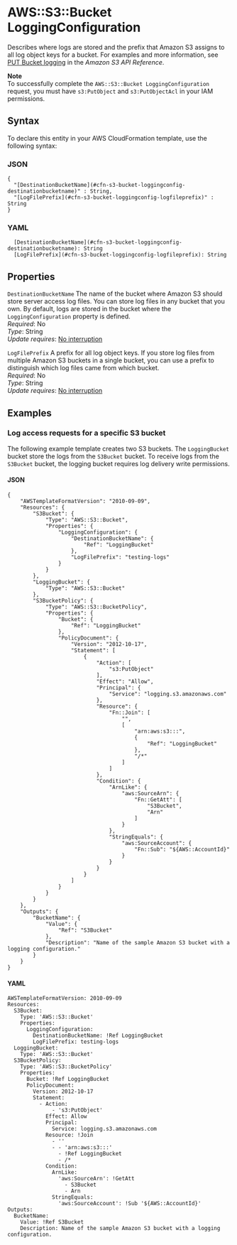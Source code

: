 # AWS::S3::Bucket LoggingConfiguration<a name="aws-properties-s3-bucket-loggingconfig"></a>

Describes where logs are stored and the prefix that Amazon S3 assigns to all log object keys for a bucket\. For examples and more information, see [PUT Bucket logging](https://docs.aws.amazon.com/AmazonS3/latest/API/RESTBucketPUTlogging.html) in the *Amazon S3 API Reference*\.

**Note**  
To successfully complete the `AWS::S3::Bucket LoggingConfiguration` request, you must have `s3:PutObject` and `s3:PutObjectAcl` in your IAM permissions\.

## Syntax<a name="aws-properties-s3-bucket-loggingconfig-syntax"></a>

To declare this entity in your AWS CloudFormation template, use the following syntax:

### JSON<a name="aws-properties-s3-bucket-loggingconfig-syntax.json"></a>

```
{
  "[DestinationBucketName](#cfn-s3-bucket-loggingconfig-destinationbucketname)" : String,
  "[LogFilePrefix](#cfn-s3-bucket-loggingconfig-logfileprefix)" : String
}
```

### YAML<a name="aws-properties-s3-bucket-loggingconfig-syntax.yaml"></a>

```
  [DestinationBucketName](#cfn-s3-bucket-loggingconfig-destinationbucketname): String
  [LogFilePrefix](#cfn-s3-bucket-loggingconfig-logfileprefix): String
```

## Properties<a name="aws-properties-s3-bucket-loggingconfig-properties"></a>

`DestinationBucketName`  <a name="cfn-s3-bucket-loggingconfig-destinationbucketname"></a>
The name of the bucket where Amazon S3 should store server access log files\. You can store log files in any bucket that you own\. By default, logs are stored in the bucket where the `LoggingConfiguration` property is defined\.  
*Required*: No  
*Type*: String  
*Update requires*: [No interruption](https://docs.aws.amazon.com/AWSCloudFormation/latest/UserGuide/using-cfn-updating-stacks-update-behaviors.html#update-no-interrupt)

`LogFilePrefix`  <a name="cfn-s3-bucket-loggingconfig-logfileprefix"></a>
A prefix for all log object keys\. If you store log files from multiple Amazon S3 buckets in a single bucket, you can use a prefix to distinguish which log files came from which bucket\.  
*Required*: No  
*Type*: String  
*Update requires*: [No interruption](https://docs.aws.amazon.com/AWSCloudFormation/latest/UserGuide/using-cfn-updating-stacks-update-behaviors.html#update-no-interrupt)

## Examples<a name="aws-properties-s3-bucket-loggingconfig--examples"></a>



### Log access requests for a specific S3 bucket<a name="aws-properties-s3-bucket-loggingconfig--examples--Log_access_requests_for_a_specific_S3_bucket"></a>

The following example template creates two S3 buckets\. The `LoggingBucket` bucket store the logs from the `S3Bucket` bucket\. To receive logs from the `S3Bucket` bucket, the logging bucket requires log delivery write permissions\.

#### JSON<a name="aws-properties-s3-bucket-loggingconfig--examples--Log_access_requests_for_a_specific_S3_bucket--json"></a>

```
{
    "AWSTemplateFormatVersion": "2010-09-09",
    "Resources": {
        "S3Bucket": {
            "Type": "AWS::S3::Bucket",
            "Properties": {
                "LoggingConfiguration": {
                    "DestinationBucketName": {
                        "Ref": "LoggingBucket"
                    },
                    "LogFilePrefix": "testing-logs"
                }
            }
        },
        "LoggingBucket": {
            "Type": "AWS::S3::Bucket"
        },
        "S3BucketPolicy": {
            "Type": "AWS::S3::BucketPolicy",
            "Properties": {
                "Bucket": {
                    "Ref": "LoggingBucket"
                },
                "PolicyDocument": {
                    "Version": "2012-10-17",
                    "Statement": [
                        {
                            "Action": [
                                "s3:PutObject"
                            ],
                            "Effect": "Allow",
                            "Principal": {
                                "Service": "logging.s3.amazonaws.com"
                            },
                            "Resource": {
                                "Fn::Join": [
                                    "",
                                    [
                                        "arn:aws:s3:::",
                                        {
                                            "Ref": "LoggingBucket"
                                        },
                                        "/*"
                                    ]
                                ]
                            },
                            "Condition": {
                                "ArnLike": {
                                    "aws:SourceArn": {
                                        "Fn::GetAtt": [
                                            "S3Bucket",
                                            "Arn"
                                        ]
                                    }
                                },
                                "StringEquals": {
                                    "aws:SourceAccount": {
                                        "Fn::Sub": "${AWS::AccountId}"
                                    }
                                }
                            }
                        }
                    ]
                }
            }
        }
    },
    "Outputs": {
        "BucketName": {
            "Value": {
                "Ref": "S3Bucket"
            },
            "Description": "Name of the sample Amazon S3 bucket with a logging configuration."
        }
    }
}
```

#### YAML<a name="aws-properties-s3-bucket-loggingconfig--examples--Log_access_requests_for_a_specific_S3_bucket--yaml"></a>

```
AWSTemplateFormatVersion: 2010-09-09
Resources:
  S3Bucket:
    Type: 'AWS::S3::Bucket'
    Properties:
      LoggingConfiguration:
        DestinationBucketName: !Ref LoggingBucket
        LogFilePrefix: testing-logs
  LoggingBucket:
    Type: 'AWS::S3::Bucket'
  S3BucketPolicy:
    Type: 'AWS::S3::BucketPolicy'
    Properties:
      Bucket: !Ref LoggingBucket
      PolicyDocument:
        Version: 2012-10-17
        Statement:
          - Action:
              - 's3:PutObject'
            Effect: Allow
            Principal:
              Service: logging.s3.amazonaws.com
            Resource: !Join 
              - ''
              - - 'arn:aws:s3:::'
                - !Ref LoggingBucket
                - /*
            Condition:
              ArnLike:
                'aws:SourceArn': !GetAtt 
                  - S3Bucket
                  - Arn
              StringEquals:
                'aws:SourceAccount': !Sub '${AWS::AccountId}'
Outputs:
  BucketName:
    Value: !Ref S3Bucket
    Description: Name of the sample Amazon S3 bucket with a logging configuration.
```